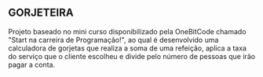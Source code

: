 ## GORJETEIRA

Projeto baseado no mini curso disponibilizado pela OneBitCode chamado "Start na carreira de Programação!", ao qual é desenvolvido uma calculadora de gorjetas que realiza a soma de uma refeição, aplica a taxa do serviço que o cliente escolheu e divide pelo número de pessoas que irão pagar a conta.
